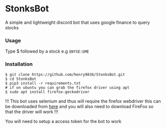 # StonksBot
A simple and lightweight discord bot that uses google finance to query stocks

### Usage
Type $ followed by a stock e.g ```$NYSE:GME```

### Installation

```
$ git clone https://github.com/henry9836/StonksBot.git 
$ cd StonksBot
$ pip3 install -r requirements.txt
# if on ubuntu you can grab the firefox driver using apt
$ sudo apt install firefox-geckodriver
```

!!! This bot uses selenium and thus will require the firefox webdriver this can be downloaded from [here](https://github.com/mozilla/geckodriver/release) and you will also need to download FireFox so that the driver will work !!!

You will need to setup a access token for the bot to work
